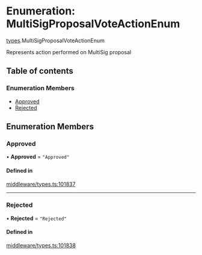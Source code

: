 # Enumeration: MultiSigProposalVoteActionEnum

[types](../wiki/types).MultiSigProposalVoteActionEnum

Represents action performed on MultiSig proposal

## Table of contents

### Enumeration Members

- [Approved](../wiki/types.MultiSigProposalVoteActionEnum#approved)
- [Rejected](../wiki/types.MultiSigProposalVoteActionEnum#rejected)

## Enumeration Members

### Approved

• **Approved** = ``"Approved"``

#### Defined in

[middleware/types.ts:101837](https://github.com/PolymeshAssociation/polymesh-sdk/blob/88db4a91/src/middleware/types.ts#L101837)

___

### Rejected

• **Rejected** = ``"Rejected"``

#### Defined in

[middleware/types.ts:101838](https://github.com/PolymeshAssociation/polymesh-sdk/blob/88db4a91/src/middleware/types.ts#L101838)
